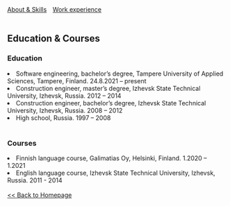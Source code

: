 <html>
    <head>
        <meta charset="UTF-8">
        <style>
            .info {
                margin-right: 10px;
            }
        </style>
    </head>
    <body>
        <a class="info" href="https://lozhkiniurii.github.io/about">About & Skills</a>
        <a class="info" href="https://lozhkiniurii.github.io/experience">Work experience</a>
        <br/><br/>
        <h2>Education & Courses</h2>
        <h3>Education</h3>
            <li>Software engineering, bachelor’s degree, Tampere University of Applied Sciences, Tampere, Finland. 24.8.2021 – present</li>
            <li>Construction engineer, master’s degree, Izhevsk State Technical University, Izhevsk, Russia. 2012 – 2014</li>
            <li>Construction engineer, bachelor’s degree, Izhevsk State Technical University, Izhevsk, Russia. 2008 – 2012</li>
            <li>High school, Russia. 1997 – 2008</li>
        <br/>
        <h3>Courses</h3>
            <li>Finnish language course, Galimatias Oy, Helsinki, Finland. 1.2020 – 1.2021</li>
            <li>English language course, Izhevsk State Technical University, Izhevsk, Russia. 2011 - 2014</li>
        <br/>
        <a href="https://lozhkiniurii.github.io"><< Back to Homepage</a>
    </body>
</html>
